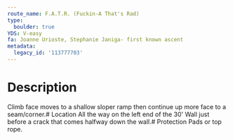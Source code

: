 ```yaml
---
route_name: F.A.T.R. (Fuckin-A That's Rad)
type:
  boulder: true
YDS: V-easy
fa: Joanne Urioste, Stephanie Janiga- first known ascent
metadata:
  legacy_id: '113777703'
---
```

# Description
Climb face moves to a shallow sloper ramp then continue up more face to a seam/corner.# Location
All the way on the left end of the 30' Wall just before a crack that comes halfway down the wall.# Protection
Pads or top rope.